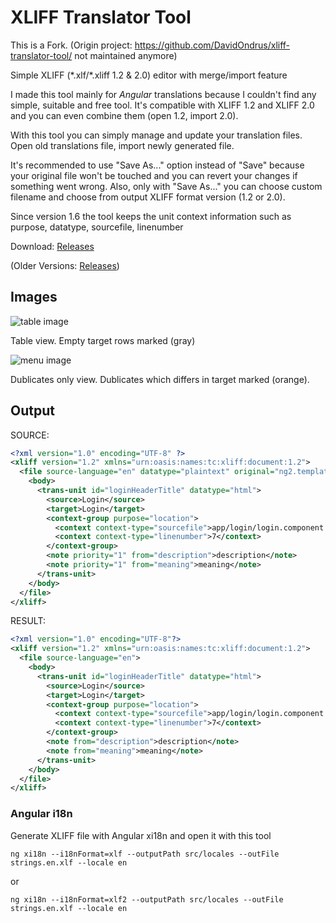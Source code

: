 # XLIFF Translator Tool

This is a Fork. (Origin project: https://github.com/DavidOndrus/xliff-translator-tool/ not maintained anymore)


Simple XLIFF (\*.xlf/\*.xliff 1.2 & 2.0) editor with merge/import feature

I made this tool mainly for *Angular* translations because I couldn't find any simple, suitable and free tool. It's compatible with XLIFF 1.2 and XLIFF 2.0 and you can even combine them (open 1.2, import 2.0).

With this tool you can simply manage and update your translation files. Open old translations file, import newly generated file. 

It's recommended to use "Save As..." option instead of "Save" because your original file won't be touched and you can revert your changes if something went wrong. Also, only with "Save As..." you can choose custom filename and choose from output XLIFF format version (1.2 or 2.0).

Since version 1.6 the tool keeps the unit context information such as purpose, datatype, sourcefile, linenumber

Download: [Releases](https://github.com/JaronPiet/xliff-translator-tool/releases)

(Older Versions: [Releases](https://github.com/DavidOndrus/xliff-translator-tool/releases))

## Images
![table image](Images/empty-targets.png)

Table view. Empty target rows marked (gray)



![menu image](Images/dublicates-view.png)

Dublicates only view. Dublicates which differs in target marked (orange).


## Output
SOURCE:
```XML
<?xml version="1.0" encoding="UTF-8" ?>
<xliff version="1.2" xmlns="urn:oasis:names:tc:xliff:document:1.2">
  <file source-language="en" datatype="plaintext" original="ng2.template">
    <body>
      <trans-unit id="loginHeaderTitle" datatype="html">
        <source>Login</source>
        <target>Login</target>
        <context-group purpose="location">
          <context context-type="sourcefile">app/login/login.component.ts</context>
          <context context-type="linenumber">7</context>
        </context-group>
        <note priority="1" from="description">description</note>
        <note priority="1" from="meaning">meaning</note>
      </trans-unit>
    </body>
  </file>
</xliff>
```
RESULT:
```XML
<?xml version="1.0" encoding="UTF-8"?>
<xliff version="1.2" xmlns="urn:oasis:names:tc:xliff:document:1.2">
  <file source-language="en">
    <body>
      <trans-unit id="loginHeaderTitle" datatype="html">
        <source>Login</source>
        <target>Login</target>
		<context-group purpose="location">
          <context context-type="sourcefile">app/login/login.component.ts</context>
          <context context-type="linenumber">7</context>
        </context-group>
        <note from="description">description</note>
        <note from="meaning">meaning</note>
      </trans-unit>
    </body>
  </file>
</xliff>
```

### Angular i18n
Generate XLIFF file with Angular xi18n and open it with this tool
```
ng xi18n --i18nFormat=xlf --outputPath src/locales --outFile strings.en.xlf --locale en
```
or
```
ng xi18n --i18nFormat=xlf2 --outputPath src/locales --outFile strings.en.xlf --locale en
```

